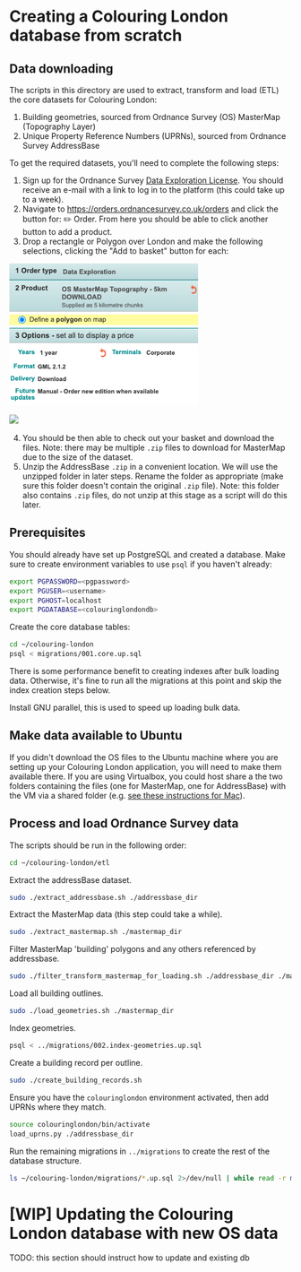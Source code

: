 # Creating a Colouring London database from scratch

## Data downloading

The scripts in this directory are used to extract, transform and load (ETL) the core datasets
for Colouring London:

1. Building geometries, sourced from Ordnance Survey (OS) MasterMap (Topography Layer)
1. Unique Property Reference Numbers (UPRNs), sourced from Ordnance Survey AddressBase

To get the required datasets, you'll need to complete the following steps:

1. Sign up for the Ordnance Survey [Data Exploration License](https://www.ordnancesurvey.co.uk/business-government/licensing-agreements/data-exploration-sign-up). You should receive an e-mail with a link to log in to the platform (this could take  up to a week).
2. Navigate to https://orders.ordnancesurvey.co.uk/orders and click the button for: ✏️ Order. From here you should be able to click another button to add a product.
3. Drop a rectangle or Polygon over London and make the following selections, clicking the "Add to basket" button for each:

![](screenshot/MasterMap.png)
<p></p>

![](screenshot/AddressBase.png)

4. You should be then able to check out your basket and download the files. Note: there may be multiple `.zip` files to download for MasterMap due to the size of the dataset.
5. Unzip the AddressBase `.zip` in a convenient location. We will use the unzipped folder in later steps. Rename the folder as appropriate (make sure this folder doesn't contain the original `.zip` file). Note: this folder also contains `.zip` files, do not unzip at this stage as a script will do this later.

## Prerequisites

You should already have set up PostgreSQL and created a database. Make sure to create environment variables to use `psql` if you haven't already:

```bash
export PGPASSWORD=<pgpassword>
export PGUSER=<username>
export PGHOST=localhost
export PGDATABASE=<colouringlondondb>
```

Create the core database tables:

```bash
cd ~/colouring-london
psql < migrations/001.core.up.sql
```

There is some performance benefit to creating indexes after bulk loading data.
Otherwise, it's fine to run all the migrations at this point and skip the index
creation steps below.

Install GNU parallel, this is used to speed up loading bulk data.

## Make data available to Ubuntu

If you didn't download the OS files to the Ubuntu machine where you are setting up your Colouring London application, you will need to make them available there. If you are using Virtualbox, you could host share a the two folders containing the files (one for MasterMap, one for AddressBase) with the VM via a shared folder (e.g. [see these instructions for Mac](https://medium.com/macoclock/share-folder-between-macos-and-ubuntu-4ce84fb5c1ad)).

## Process and load Ordnance Survey data

The scripts should be run in the following order:

```bash
cd ~/colouring-london/etl
```

Extract the addressBase dataset.

```bash
sudo ./extract_addressbase.sh ./addressbase_dir
```

Extract the MasterMap data (this step could take a while).

```bash
sudo ./extract_mastermap.sh ./mastermap_dir
```

Filter MasterMap 'building' polygons and any others referenced by addressbase.

```bash
sudo ./filter_transform_mastermap_for_loading.sh ./addressbase_dir ./mastermap_dir
```

Load all building outlines.

```bash
sudo ./load_geometries.sh ./mastermap_dir
```

Index geometries.

```bash
psql < ../migrations/002.index-geometries.up.sql
```

Create a building record per outline.

```bash
sudo ./create_building_records.sh
```

Ensure you have the `colouringlondon` environment activated, then add UPRNs where they match.

```bash
source colouringlondon/bin/activate
load_uprns.py ./addressbase_dir
````

Run the remaining migrations in `../migrations` to create the rest of the database structure.

```bash
ls ~/colouring-london/migrations/*.up.sql 2>/dev/null | while read -r migration; do psql < $migration; done;
```

# [WIP] Updating the Colouring London database with new OS data

TODO: this section should instruct how to update and existing db